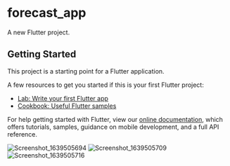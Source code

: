 # forecast_app

A new Flutter project.

## Getting Started

This project is a starting point for a Flutter application.

A few resources to get you started if this is your first Flutter project:

- [Lab: Write your first Flutter app](https://flutter.dev/docs/get-started/codelab)
- [Cookbook: Useful Flutter samples](https://flutter.dev/docs/cookbook)

For help getting started with Flutter, view our
[online documentation](https://flutter.dev/docs), which offers tutorials,
samples, guidance on mobile development, and a full API reference.

![Screenshot_1639505694](https://user-images.githubusercontent.com/73895704/146057608-30544e0c-02a3-494a-b289-a4eb71575260.png)
![Screenshot_1639505709](https://user-images.githubusercontent.com/73895704/146057653-1b53c6f7-3cc2-4dc3-94c7-9a42dc69614e.png)
![Screenshot_1639505716](https://user-images.githubusercontent.com/73895704/146057660-5edbc83a-b1ac-42ac-9642-ef85cc44fc34.png)
